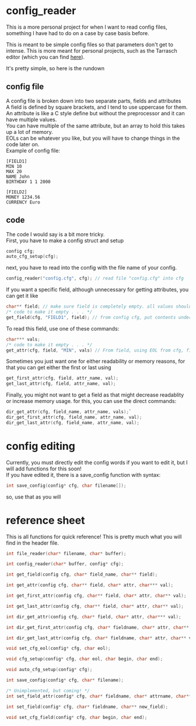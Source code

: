 

# config_reader  
This is a more personal project for when I want to read config files, something I have had to do on a case by case basis before.  
  
This is meant to be simple config files so that parameters don't get to intense. This is more meant for personal projects, such as the Tarrasch editor (which you can find [here](https://www.github.com/pawnlord/tarrasch-editor)).  
  
It's pretty simple, so here is the rundown  
  
## config file
A config file is broken down into two separate parts, fields and attributes  
A field is defined by square brackets, and I tend to use uppercase for them.  
An attribute is like a C style define but without the preprocessor and it can have multiple values.  
You can have multiple of the same attribute, but an array to hold this takes up a lot of memory.  
EOLs can be whatever you like, but you will have to change things in the code later on.  
Example of config file:
```
[FIELD1]
MIN 10
MAX 20
NAME John
BIRTHDAY 1 1 2000

[FIELD2]
MONEY 1234.56
CURRENCY Euro
```

## code
The code I would say is a bit more tricky.  
First, you have to make a config struct and setup  
```c  
config cfg;  
auto_cfg_setup(cfg);  
```  
next, you have to read into the config with the file name of your config.
```c
config_reader("config.cfg", cfg); // read file "config.cfg" into cfg  
```  
If you want a specific field, although unnecessary for getting attributes, you can get it like  
```  c
char** field; // make sure field is completely empty. all values should be set to 0.
/* code to make it empty . . . */
get_field(cfg, "FIELD1", field); // from config cfg, put contents under "[FIELD1]" in the config file into field  
```  
To read this field, use one of these commands:  
``` c 
char*** vals;
/* code to make it empty . . . */ 
get_attr(cfg, field, "MIN", vals) // From field, using EOL from cfg, find all values of MIN, put all instances of min with each value into vals
```   
Sometimes you just want one for either readability or memory reasons, for that you can get either the first or last using
```c
get_first_attr(cfg, field, attr_name, val);
get_last_attr(cfg, field, attr_name, val);
```
Finally, you might not want to get a field as that might decrease readablity or increase memory usage. for this, you can use the direct commands:
```c
dir_get_attr(cfg, field_name, attr_name, vals);`
dir_get_first_attr(cfg, field_name, attr_name, val);
dir_get_last_attr(cfg, field_name, attr_name, val);
```
  
# config editing
Currently, you must directly edit the config words if you want to edit it, but I will add functions for this soon!  
If you have edited it, there is a save_config function with syntax:  
```c
int save_config(config* cfg, char filename[]);
```  
so, use that as you will  

# reference sheet
This is all functions for quick reference!
This is pretty much what you will find in the header file.
```c
int file_reader(char* filename, char* buffer);

int config_reader(char* buffer, config* cfg);

int get_field(config cfg, char* field_name, char** field); 

int get_attr(config cfg, char** field, char* attr, char*** val); 

int get_first_attr(config cfg, char** field, char* attr, char** val); 

int get_last_attr(config cfg, char** field, char* attr, char** val);

int dir_get_attr(config cfg, char* field, char* attr, char*** val);

int dir_get_first_attr(config cfg, char* fieldname, char* attr, char** val);

int dir_get_last_attr(config cfg, char* fieldname, char* attr, char** val);

void set_cfg_eol(config* cfg, char eol);

void cfg_setup(config* cfg, char eol, char begin, char end);

void auto_cfg_setup(config* cfg);

int save_config(config* cfg, char* filename);

/* Unimplemented, but coming! */
int set_field_attr(config* cfg, char* fieldname, char* attrname, char** new_val);

int set_field(config* cfg, char* fieldname, char** new_field);

void set_cfg_field(config* cfg, char begin, char end); 

```